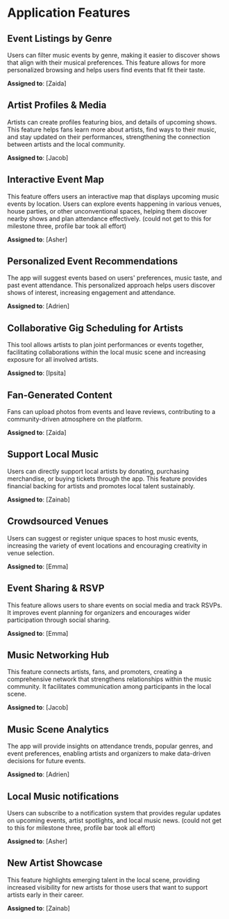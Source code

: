 # Application Features

## Event Listings by Genre
Users can filter music events by genre, making it easier to discover shows that align with their musical preferences. This feature allows for more personalized browsing and helps users find events that fit their taste.

**Assigned to**: [Zaida]

## Artist Profiles & Media
Artists can create profiles featuring bios, and details of upcoming shows. This feature helps fans learn more about artists, find ways to their music, and stay updated on their performances, strengthening the connection between artists and the local community.

**Assigned to**: [Jacob]

## Interactive Event Map
This feature offers users an interactive map that displays upcoming music events by location. Users can explore events happening in various venues, house parties, or other unconventional spaces, helping them discover nearby shows and plan attendance effectively. (could not get to this for milestone three, profile bar took all effort)

**Assigned to**: [Asher]

## Personalized Event Recommendations
The app will suggest events based on users' preferences, music taste, and past event attendance. This personalized approach helps users discover shows of interest, increasing engagement and attendance.

**Assigned to**: [Adrien]

## Collaborative Gig Scheduling for Artists
This tool allows artists to plan joint performances or events together, facilitating collaborations within the local music scene and increasing exposure for all involved artists.

**Assigned to**: [Ipsita]

## Fan-Generated Content
Fans can upload photos from events and leave reviews, contributing to a community-driven atmosphere on the platform.

**Assigned to**: [Zaida]

## Support Local Music
Users can directly support local artists by donating, purchasing merchandise, or buying tickets through the app. This feature provides financial backing for artists and promotes local talent sustainably.

**Assigned to**: [Zainab]

## Crowdsourced Venues
Users can suggest or register unique spaces to host music events, increasing the variety of event locations and encouraging creativity in venue selection. 

**Assigned to**: [Emma]

## Event Sharing & RSVP
This feature allows users to share events on social media and track RSVPs. It improves event planning for organizers and encourages wider participation through social sharing.

**Assigned to**: [Emma]

## Music Networking Hub
This feature connects artists, fans, and promoters, creating a comprehensive network that strengthens relationships within the music community. It facilitates communication among participants in the local scene. 

**Assigned to**: [Jacob]

## Music Scene Analytics
The app will provide insights on attendance trends, popular genres, and event preferences, enabling artists and organizers to make data-driven decisions for future events.

**Assigned to**: [Adrien]

## Local Music notifications
Users can subscribe to a notification system that provides regular updates on upcoming events, artist spotlights, and local music news. (could not get to this for milestone three, profile bar took all effort)


**Assigned to**: [Asher]

## New Artist Showcase
This feature highlights emerging talent in the local scene, providing increased visibility for new artists for those users that want to support artists early in their career. 

**Assigned to**: [Zainab]